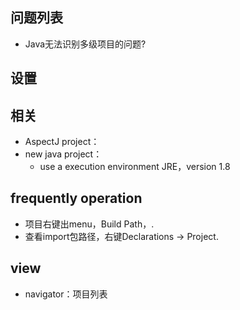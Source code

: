 ## 问题列表
- Java无法识别多级项目的问题?


## 设置



## 相关
- AspectJ project：
- new java project：
    - use a execution environment JRE，version 1.8


## frequently operation
- 项目右键出menu，Build Path，.
- 查看import包路径，右键Declarations -> Project.

## view
- navigator：项目列表
